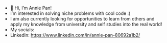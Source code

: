 - 👋 Hi, I’m Annie Pan!
- I’m interested in solving niche problems with cool code :)
- I am also currently looking for opportunities to learn from others and apply my knowledge from university and self studies into the real world!
- My socials:
- LinkedIn: https://www.linkedin.com/in/annie-pan-80692a1b2/

